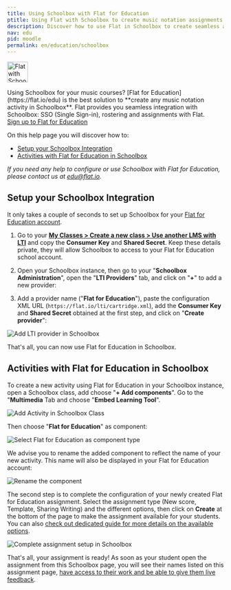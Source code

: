 ```yaml
---
title: Using Schoolbox with Flat for Education
ptitle: Using Flat with Schoolbox to create music notation assignments
description: Discover how to use Flat in Schoolbox to create seamless assignments from music theory to music compsition in your favorite LMS.
nav: edu
pid: moodle
permalink: en/education/schoolbox
---
```


<div class="fll" style="margin: 15px 15px 15px 0"><img src="/help/assets/img/edu/schoolbox-logo.png" alt="Flat with Schoolbox" style="height:48px;border:0"></div>
Using Schoolbox for your music courses? [Flat for Education](https://flat.io/edu) is the best solution to **create any music notation activity in Schoolbox**. Flat provides you seamless integration with Schoolbox: SSO (Single Sign-in), rostering and assignments with Flat.

<div class="btn-cta-wrapper"><a href="https://flat.io/edu/signup?ref=help-schoolbox" class="btn-cta-site">Sign up to Flat for Education</a></div>

On this help page you will discover how to:

* [Setup your Schoolbox Integration](#setup-your-schoolbox-integration)
* [Activities with Flat for Education in Schoolbox](#activities-with-flat-for-education-in-schoolbox)

*If you need any help to configure or use Schoolbox with Flat for Education, please contact us at [edu@flat.io](mailto:edu@flat.io).*

## Setup your Schoolbox Integration

It only takes a couple of seconds to set up Schoolbox for your [Flat for Education account](https://flat.io/edu).

1) Go to your **[My Classes > Create a new class > Use another LMS with LTI](https://flat.io/class?eduSetup=lti)** and copy the **Consumer Key** and **Shared Secret**. Keep these details private, they will allow Schoolbox to access to your Flat for Education school account.

2) Open your Schoolbox instance, then go to your "**Schoolbox Administration**", open the "**LTI Providers**" tab, and click on "**+**" to add a new provider:

3) Add a provider name ("**Flat for Education**"), paste the configuration XML URL (`https://flat.io/lti/cartridge.xml`), add the **Consumer Key** and **Shared Secret** obtained at the first step, and click on "**Create provider**":

![Add LTI provider in Schoolbox](/help/assets/img/edu/schoolbox-admin-lti-add.png)

That's all, you can now use Flat for Education in Schoolbox.

## Activities with Flat for Education in Schoolbox

To create a new activity using Flat for Education in your Schoolbox instance, open a Schoolbox class, add choose "**+ Add components**". Go to the "**Multimedia** Tab and choose "**Embed Learning Tool**".

![Add Activity in Schoolbox Class](/help/assets/img/edu/schoolbox-class-add-multimedia-lti.png)

Then choose "**Flat for Education**" as component:

![Select Flat for Education as component type](/help/assets/img/edu/schoolbox-class-add-component-config.png)

We advise you to rename the added component to reflect the name of your new activity. This name will also be displayed in your Flat for Education account:

![Rename the component](/help/assets/img/edu/schoolbox-class-rename-component.png)

The second step is to complete the configuration of your newly created Flat for Education assignment. Select the assignment type (New score, Template, Sharing Writing) and the different options, then click on **Create** at the bottom of the page to make the assignment available for your students. You can also [check out dedicated guide for more details on the available options](/help/en/education/assignments-activities.html#creating-a-new-assignment).

![Complete assignment setup in Schoolbox](/help/assets/img/edu/schoolbox-complete-activity-setup.png)

That's all, your assignment is ready! As soon as your student open the assignment from this Schoolbox page, you will see their names listed on this assignment page, [have access to their work and be able to give them live feedback](/help/en/education/review-assignments-activities.html).